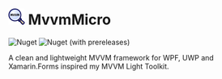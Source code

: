 # <img src="MvvmMicro/icon.png" alt="logo" width="32" height="32" /> MvvmMicro
![Nuget](https://img.shields.io/nuget/v/MvvmMicro)
![Nuget (with prereleases)](https://img.shields.io/nuget/vpre/MvvmMicro)

A clean and lightweight MVVM framework for WPF, UWP and Xamarin.Forms inspired my MVVM Light Toolkit.
